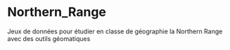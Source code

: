 # Northern_Range
Jeux de données pour étudier en classe de géographie la Northern Range avec des outils géomatiques
